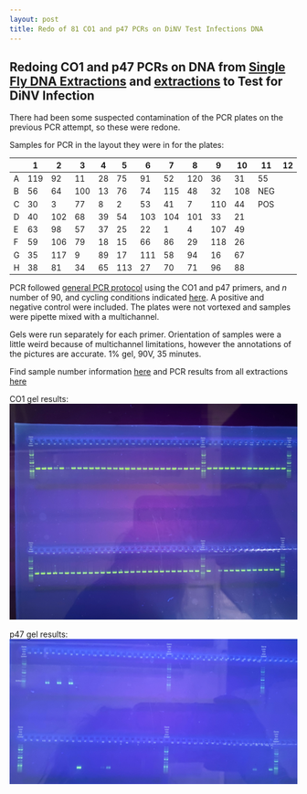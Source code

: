```yaml
---
layout: post
title: Redo of 81 CO1 and p47 PCRs on DiNV Test Infections DNA
---
```


## Redoing CO1 and p47 PCRs on DNA from [Single Fly DNA Extractions](https://meschedl.github.io/Unckless-Lab-Notebook-Maggie/2022/09/29/dna-extracts-48-innubila-dinv-test.html) and [extractions](https://meschedl.github.io/Unckless-Lab-Notebook-Maggie/2022/10/06/more-dna-extracts-48-innubila-dinv-test.html) to Test for DiNV Infection

There had been some suspected contamination of the PCR plates on the previous PCR attempt, so these were redone.

Samples for PCR in the layout they were in for the plates:

|   | 1   | 2   | 3   | 4  | 5   | 6   | 7   | 8   | 9   | 10  | 11  | 12 |
|---|-----|-----|-----|----|-----|-----|-----|-----|-----|-----|-----|----|
| A | 119 | 92  | 11  | 28 | 75  | 91  | 52  | 120 | 36  | 31  | 55  |    |
| B | 56  | 64  | 100 | 13 | 76  | 74  | 115 | 48  | 32  | 108 | NEG |    |
| C | 30  | 3   | 77  | 8  | 2   | 53  | 41  | 7   | 110 | 44  | POS |    |
| D | 40  | 102 | 68  | 39 | 54  | 103 | 104 | 101 | 33  | 21  |     |    |
| E | 63  | 98  | 57  | 37 | 25  | 22  | 1   | 4   | 107 | 49  |     |    |
| F | 59  | 106 | 79  | 18 | 15  | 66  | 86  | 29  | 118 | 26  |     |    |
| G | 35  | 117 | 9   | 89 | 17  | 111 | 58  | 94  | 16  | 67  |     |    |
| H | 38  | 81  | 34  | 65 | 113 | 27  | 70  | 71  | 96  | 88  |     |    |


PCR followed [general PCR protocol](https://github.com/meschedl/Unckless_Lab_Resources/blob/main/protocols/PCR_protocol_general.md) using the CO1 and p47 primers, and _n_ number of 90, and cycling conditions indicated [here](https://docs.google.com/spreadsheets/d/1IaLLjsa4SXJr90wUi8xyE1dYvWmHsbThSz3d8N9KaK0/edit#gid=0). A positive and negative control were included. The plates were not vortexed and samples were pipette mixed with a multichannel.

Gels were run separately for each primer. Orientation of samples were a little weird because of multichannel limitations, however the annotations of the pictures are accurate. 1% gel, 90V, 35 minutes.

Find sample number information [here](https://docs.google.com/spreadsheets/d/1A4XvwCQ17upaZ2wGPHmgkCmmVXzNUDTmUcOkkRtjpfI/edit#gid=0) and PCR results from all extractions [here](https://docs.google.com/spreadsheets/d/1nydekzynqKl_a4gWGGl5Yk48HwZCY80foRRYmzPV4Q0/edit#gid=0)

CO1 gel results:
![](https://raw.githubusercontent.com/meschedl/Unckless-Lab-Notebook-Maggie/master/images/20221018CO1gel.jpeg)

p47 gel results:
![](https://raw.githubusercontent.com/meschedl/Unckless-Lab-Notebook-Maggie/master/images/20221012p47grl.jpeg)
